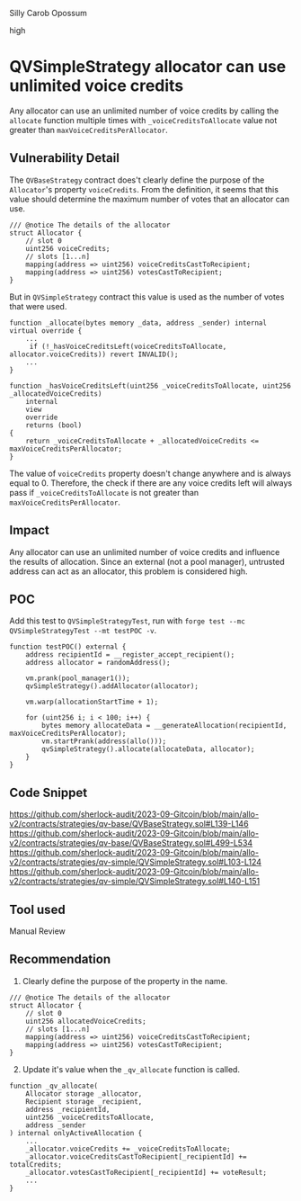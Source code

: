 Silly Carob Opossum

high

# QVSimpleStrategy allocator can use unlimited voice credits
Any allocator can use an unlimited number of voice credits by calling the `allocate` function multiple times with `_voiceCreditsToAllocate` value not greater than `maxVoiceCreditsPerAllocator`.

## Vulnerability Detail

The `QVBaseStrategy` contract does't clearly define the purpose of the `Allocator`'s property `voiceCredits`. From the definition, it seems that this value should determine the maximum number of votes that an allocator can use.

```solidity
/// @notice The details of the allocator
struct Allocator {
    // slot 0
    uint256 voiceCredits;
    // slots [1...n]
    mapping(address => uint256) voiceCreditsCastToRecipient;
    mapping(address => uint256) votesCastToRecipient;
}
```

But in `QVSimpleStrategy` contract this value is used as the number of votes that were used.

```solidity
function _allocate(bytes memory _data, address _sender) internal virtual override {
    ...
     if (!_hasVoiceCreditsLeft(voiceCreditsToAllocate, allocator.voiceCredits)) revert INVALID();
    ...
}

function _hasVoiceCreditsLeft(uint256 _voiceCreditsToAllocate, uint256 _allocatedVoiceCredits)
    internal
    view
    override
    returns (bool)
{
    return _voiceCreditsToAllocate + _allocatedVoiceCredits <= maxVoiceCreditsPerAllocator;
}
```

The value of `voiceCredits` property doesn't change anywhere and is always equal to 0. Therefore, the check if there are any voice credits left will always pass if `_voiceCreditsToAllocate` is not greater than `maxVoiceCreditsPerAllocator`.

## Impact

Any allocator can use an unlimited number of voice credits and influence the results of allocation. Since an external (not a pool manager), untrusted address can act as an allocator, this problem is considered high.

## POC

Add this test to `QVSimpleStrategyTest`, run with `forge test --mc QVSimpleStrategyTest --mt testPOC -v`.

```solidity
function testPOC() external {
    address recipientId = __register_accept_recipient();
    address allocator = randomAddress();

    vm.prank(pool_manager1());
    qvSimpleStrategy().addAllocator(allocator);

    vm.warp(allocationStartTime + 1);

    for (uint256 i; i < 100; i++) {
        bytes memory allocateData = __generateAllocation(recipientId, maxVoiceCreditsPerAllocator);
        vm.startPrank(address(allo()));
        qvSimpleStrategy().allocate(allocateData, allocator);
    }
}
```

## Code Snippet

https://github.com/sherlock-audit/2023-09-Gitcoin/blob/main/allo-v2/contracts/strategies/qv-base/QVBaseStrategy.sol#L139-L146
https://github.com/sherlock-audit/2023-09-Gitcoin/blob/main/allo-v2/contracts/strategies/qv-base/QVBaseStrategy.sol#L499-L534
https://github.com/sherlock-audit/2023-09-Gitcoin/blob/main/allo-v2/contracts/strategies/qv-simple/QVSimpleStrategy.sol#L103-L124
https://github.com/sherlock-audit/2023-09-Gitcoin/blob/main/allo-v2/contracts/strategies/qv-simple/QVSimpleStrategy.sol#L140-L151

## Tool used

Manual Review

## Recommendation

1. Clearly define the purpose of the property in the name.
```solidity
/// @notice The details of the allocator
struct Allocator {
    // slot 0
    uint256 allocatedVoiceCredits;
    // slots [1...n]
    mapping(address => uint256) voiceCreditsCastToRecipient;
    mapping(address => uint256) votesCastToRecipient;
}
```
2. Update it's value when the `_qv_allocate` function is called.
```solidity
function _qv_allocate(
    Allocator storage _allocator,
    Recipient storage _recipient,
    address _recipientId,
    uint256 _voiceCreditsToAllocate,
    address _sender
) internal onlyActiveAllocation {
    ...
    _allocator.voiceCredits += _voiceCreditsToAllocate;
    _allocator.voiceCreditsCastToRecipient[_recipientId] += totalCredits;
    _allocator.votesCastToRecipient[_recipientId] += voteResult;
    ...
}
```